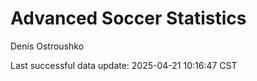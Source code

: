 # Advanced Soccer Statistics
Denis Ostroushko

<!-- gfm -->

Last successful data update: 2025-04-21 10:16:47 CST
